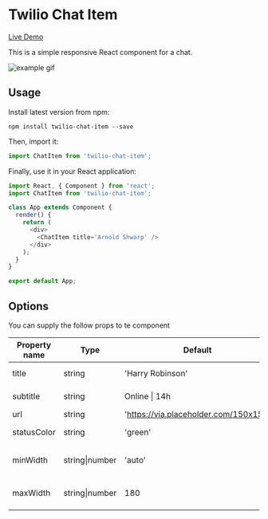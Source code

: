 # Twilio Chat Item

[Live Demo](https://morrisda.github.io/twilio-chat-item/)

This is a simple responsive React component for a chat.

![example gif](https://media.giphy.com/media/5b7MDezsUYsHueqfgj/giphy.gif)

## Usage
Install latest version from npm:
```
npm install twilio-chat-item --save
```
Then, import it:
```javascript
import ChatItem from 'twilio-chat-item';
```
Finally, use it in your React application:
```javascript
import React, { Component } from 'react';
import ChatItem from 'twilio-chat-item';

class App extends Component {
  render() {
    return (
      <div>
        <ChatItem title='Arnold Shwarp' />
      </div>
    );
  }
}

export default App;
```

## Options
You can supply the follow props to te component

| Property name      | Type                      | Default              | Description                                                                                                                                                              |
| ------------------ | ------------------------- | -------------------- | ------------------------------------------------------------------------------------------------------------------------------------------------------------------------ |
| title           | string | 'Harry Robinson'                  | First line string
| subtitle           | string | Online \| 14h                  | Second line string
| url           | string | 'https://via.placeholder.com/150x150'                  | Image URL
| statusColor           | string | 'green'                  | Color of status dot
| minWidth           | string\|number | 'auto'               | minimum width of the component
| maxWidth           | string\|number | 180                  | maximum width of the component
